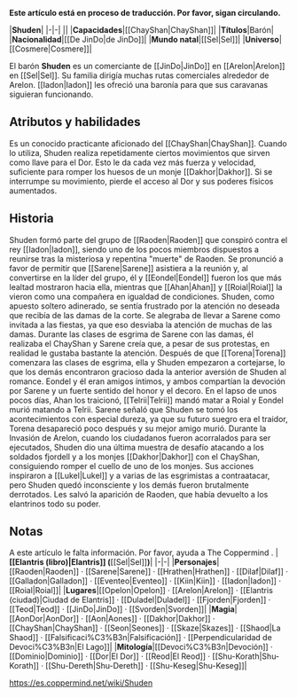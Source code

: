 **Este artículo está en proceso de traducción. Por favor, sigan circulando.**


|**Shuden**|
|-|-|
||
|**Capacidades**|[[ChayShan\|ChayShan]]|
|**Títulos**|Barón|
|**Nacionalidad**|[[De JinDo\|de JinDo]]|
|**Mundo natal**|[[Sel\|Sel]]|
|**Universo**|[[Cosmere\|Cosmere]]|

El barón **Shuden** es un comerciante de [[JinDo\|JinDo]] en [[Arelon\|Arelon]] en [[Sel\|Sel]].
Su familia dirigía muchas rutas comerciales alrededor de Arelon. [[Iadon\|Iadon]] les ofreció una baronía para que sus caravanas siguieran funcionando.

## Atributos y habilidades
Es un conocido practicante aficionado del [[ChayShan\|ChayShan]]. Cuando lo utiliza, Shuden realiza repetidamente ciertos movimientos que sirven como llave para el Dor. Esto le da cada vez más fuerza y velocidad, suficiente para romper los huesos de un monje [[Dakhor\|Dakhor]]. Si se interrumpe su movimiento, pierde el acceso al Dor y sus poderes físicos aumentados.

## Historia
Shuden formó parte del grupo de [[Raoden\|Raoden]] que conspiró contra el rey [[Iadon\|Iadon]], siendo uno de los pocos miembros dispuestos a reunirse tras la misteriosa y repentina "muerte" de Raoden. Se pronunció a favor de permitir que [[Sarene\|Sarene]] asistiera a la reunión y, al convertirse en la líder del grupo, él y [[Eondel\|Eondel]] fueron los que más lealtad mostraron hacia ella, mientras que [[Ahan\|Ahan]] y [[Roial\|Roial]] la vieron como una compañera en igualdad de condiciones.
Shuden, como apuesto soltero adinerado, se sentía frustrado por la atención no deseada que recibía de las damas de la corte. Se alegraba de llevar a Sarene como invitada a las fiestas, ya que eso desviaba la atención de muchas de las damas.
Durante las clases de esgrima de Sarene con las damas, él realizaba el ChayShan y Sarene creía que, a pesar de sus protestas, en realidad le gustaba bastante la atención. Después de que [[Torena\|Torena]] comenzara las clases de esgrima, ella y Shuden empezaron a cortejarse, lo que los demás encontraron gracioso dada la anterior aversión de Shuden al romance.
Eondel y él eran amigos íntimos, y ambos compartían la devoción por Sarene y un fuerte sentido del honor y el decoro. En el lapso de unos pocos días, Ahan los traicionó, [[Telrii\|Telrii]] mandó matar a Roial y Eondel murió matando a Telrii. Sarene señaló que Shuden se tomó los acontecimientos con especial dureza, ya que su futuro suegro era el traidor, Torena desapareció poco después y su mejor amigo murió.
Durante la Invasión de Arelon, cuando los ciudadanos fueron acorralados para ser ejecutados, Shuden dio una última muestra de desafío atacando a los soldados fjordell y a los monjes [[Dakhor\|Dakhor]] con el ChayShan, consiguiendo romper el cuello de uno de los monjes. Sus acciones inspiraron a [[Lukel\|Lukel]] y a varias de las esgrimistas a contraatacar, pero Shuden quedó inconsciente y los demás fueron brutalmente derrotados. Les salvó la aparición de Raoden, que había devuelto a los elantrinos todo su poder.

## Notas

A este artículo le falta información. Por favor, ayuda a The Coppermind .
|**[[Elantris (libro)\|Elantris]] (**[[Sel\|Sel]]**)**|
|-|-|
|**Personajes**|[[Raoden\|Raoden]] · [[Sarene\|Sarene]] · [[Hrathen\|Hrathen]] · [[Dilaf\|Dilaf]] · [[Galladon\|Galladon]] · [[Eventeo\|Eventeo]] · [[Kiin\|Kiin]] · [[Iadon\|Iadon]] · [[Roial\|Roial]]|
|**Lugares**|[[Opelon\|Opelon]] · [[Arelon\|Arelon]] · [[Elantris (ciudad)\|Ciudad de Elantris]] · [[Duladel\|Duladel]] · [[Fjorden\|Fjorden]] · [[Teod\|Teod]] · [[JinDo\|JinDo]] · [[Svorden\|Svorden]]|
|**Magia**|[[AonDor\|AonDor]] · [[Aon\|Aones]] · [[Dakhor\|Dakhor]] · [[ChayShan\|ChayShan]] · [[Seon\|Seones]] · [[Skaze\|Skazes]] · [[Shaod\|La Shaod]] · [[Falsificaci%C3%B3n\|Falsificación]] · [[Perpendicularidad de Devoci%C3%B3n\|El Lago]]|
|**Mitología**|[[Devoci%C3%B3n\|Devoción]] · [[Dominio\|Dominio]] · [[Dor\|El Dor]] · [[Reod\|El Reod]] · [[Shu-Korath\|Shu-Korath]] · [[Shu-Dereth\|Shu-Dereth]] · [[Shu-Keseg\|Shu-Keseg]]|



https://es.coppermind.net/wiki/Shuden